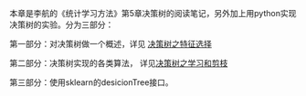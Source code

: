 本章是李航的《统计学习方法》第5章决策树的阅读笔记，另外加上用python实现决策树的实验。分为三部分：

第一部分：对决策树做一个概述，详见 [决策树之特征选择](http://shenglei.live/machine_learning_basis/posts/2017/05/22/maching-learning-basic-1/)

第二部分：决策树实现的各类算法， 详见[决策树之学习和剪枝](http://shenglei.live/machine_learning_basis/posts/2017/06/01/maching-learning-basic-2/)

第三部分：使用sklearn的desicionTree接口。

